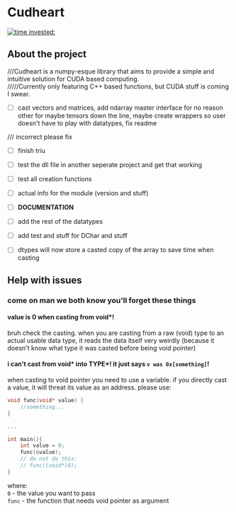 # Cudheart

[![time invested:](https://wakatime.com/badge/user/8b4f0bdc-5133-4fba-98d4-d75498fa71f2/project/eccaf13a-dd3b-426e-b047-82a0bd7cc1eb.svg)](https://wakatime.com/badge/user/8b4f0bdc-5133-4fba-98d4-d75498fa71f2/project/eccaf13a-dd3b-426e-b047-82a0bd7cc1eb)

## About the project
///Cudheart is a numpy-esque library that aims to provide a simple and intuitive solution for CUDA based computing.
<br>
/////Currently only featuring C++ based functions, but CUDA stuff is coming I swear.


- [ ] cast vectors and matrices, add ndarray master interface for no reason other for maybe tensors down the line, maybe create wrappers so user doesn't have to play with datatypes, fix readme

/// incorrect please fix
- [ ] finish triu
- [ ] test the dll file in another seperate project and get that working
- [ ] test all creation functions
- [ ] actual info for the module (version and stuff)
- [ ] **DOCUMENTATION**
- [ ] add the rest of the datatypes
- [ ] add test and stuff for DChar and stuff
- [ ] dtypes will now store a casted copy of the array to save time when casting


## Help with issues
### come on man we both know you'll forget these things

#### value is 0 when casting from void*!
bruh check the casting. when you are casting from a raw (void) type
to an actual usable data type, it reads the data itself very weirdly 
(because it doesn't know what type it was casted before being void pointer)

#### i can't cast from void* into TYPE*! it just says ```v was 0x[something]```!
when casting to void pointer you need to use a variable. if you directly cast
a value, it will threat its value as an address. please use:
```cpp
void func(void* value) {
    //something...
}

...

int main(){
    int value = 0;
    func(&value);
    // do not do this:
    // func((void*)0);
}
```
where: <br>
```0``` - the value you want to pass <br>
```func``` - the function that needs void pointer as argument